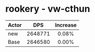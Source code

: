 # rookery - vw-cthun
| Actor | DPS | Increase |
|---|:---:|:---:|
|new|2648771|0.08%|
|Base|2646580|0.00%|
